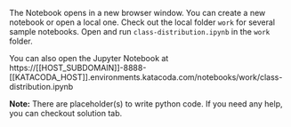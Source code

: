 The Notebook opens in a new browser window. You can create a new notebook or open a local one. Check out the local folder `work` for several sample notebooks. Open and run `class-distribution.ipynb` in the `work` folder.

You can also open the Jupyter Notebook at https://[[HOST_SUBDOMAIN]]-8888-[[KATACODA_HOST]].environments.katacoda.com/notebooks/work/class-distribution.ipynb

**Note:**
There are placeholder(s) to write python code. If you need any help, you can checkout solution tab.